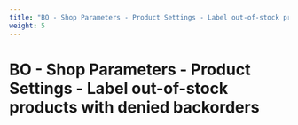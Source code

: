 ```yaml
---
title: "BO - Shop Parameters - Product Settings - Label out-of-stock products with denied backorders"
weight: 5
---
```


# BO - Shop Parameters - Product Settings - Label out-of-stock products with denied backorders
